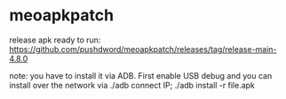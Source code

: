 # meoapkpatch

release apk ready to run: https://github.com/pushdword/meoapkpatch/releases/tag/release-main-4.8.0

note: you have to install it via ADB. First enable USB debug and you can install over the network via ./adb connect IP; ./adb install -r file.apk
